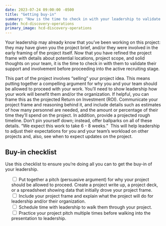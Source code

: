 ```yaml
---
date: 2023-07-24 09:00:00 -0500
title: "Getting buy-in"
summary: "Now is the time to check in with your leadership to validate their support and involvement"
guide: hcd-discovery-operations
primary_image: hcd-discovery-operations
---
```

Your leadership may already know that you’ve been working on this project: they may have given you the project brief, and/or they were involved in the early framing of the project itself. Now that you have refined the project frame with details about potential locations, project scope, and solid thoughts on your team, it is the time to check in with them to validate their support and involvement before proceeding into the active recruiting stage.

This part of the project involves “selling” your project idea. This means putting together a compelling argument for why you and your team should be allowed to proceed with your work. You’ll need to show leadership how your work will benefit them and/or the organization. If helpful, you can frame this as the projected Return on Investment (ROI). Communicate your project frame and reasoning behind it, and include details such as estimates of how many personnel are needed, and the amount or percentage of their time they’ll spend on the project. In addition, provide a projected rough timeline. Don’t pin yourself down; instead, offer ballparks on all of these details. “We expect this work to take 6 - 8 weeks.”  This will help leadership to adjust their expectations for you and your team’s workload on other projects and, also, see when to expect updates on the project.


## Buy-in checklist

Use this checklist to ensure you’re doing all you can to get the buy-in of your leadership.

<div style="margin-left: 20px">
  <input id="pitch" type="checkbox">
  <label for="pitch">Put together a pitch (persuasive argument) for why your project should be allowed to proceed. Create a project write up, a project deck, or a spreadsheet showing data that initially drove your project frame.
  </label><br>
  <input id="project" type="checkbox">
  <label for="project">Include your project frame and explain what the project will do for leadership and/or their organization.
  </label><br>
  <input id="schedule" type="checkbox">
  <label for="schedule">Schedule time with leadership to walk them through your project.
  </label><br>
  <input id="practice" type="checkbox">
  <label for="practice">Practice your project pitch multiple times before walking into the presentation to leadership.
  </label>
</div>